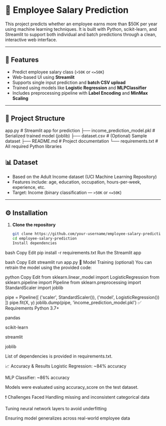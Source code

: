 # 💼 Employee Salary Prediction

This project predicts whether an employee earns more than $50K per year using machine learning techniques. It is built with Python, scikit-learn, and Streamlit to support both individual and batch predictions through a clean, interactive web interface.

---

## 🚀 Features

- Predict employee salary class (`>50K` or `<=50K`)
- Web-based UI using **Streamlit**
- Supports single input prediction and **batch CSV upload**
- Trained using models like **Logistic Regression** and **MLPClassifier**
- Includes preprocessing pipeline with **Label Encoding** and **MinMax Scaling**

---

## 📁 Project Structure

app.py # Streamlit app for prediction
├── income_prediction_model.pkl # Serialized trained model (joblib)
├── dataset.csv # (Optional) Sample dataset
├── README.md # Project documentation
└── requirements.txt # All required Python libraries
## 📊 Dataset

- Based on the Adult Income dataset (UCI Machine Learning Repository)
- Features include: age, education, occupation, hours-per-week, experience, etc.
- Target: Income (binary classification — `>50K` or `<=50K`)

---

## ⚙️ Installation

1. **Clone the repository**
   ```bash
   git clone https://github.com/your-username/employee-salary-prediction.git
   cd employee-salary-prediction
   Install dependencies

bash
Copy
Edit
pip install -r requirements.txt
Run the Streamlit app

bash
Copy
Edit
streamlit run app.py
🧠 Model Training (optional)
You can retrain the model using the provided code:

python
Copy
Edit
from sklearn.linear_model import LogisticRegression
from sklearn.pipeline import Pipeline
from sklearn.preprocessing import StandardScaler
import joblib

pipe = Pipeline([
    ('scaler', StandardScaler()),
    ('model', LogisticRegression())
])
pipe.fit(X, y)
joblib.dump(pipe, 'income_prediction_model.pkl')
✅ Requirements
Python 3.7+

pandas

scikit-learn

streamlit

joblib

List of dependencies is provided in requirements.txt.

📈 Accuracy & Results
Logistic Regression: ~84% accuracy

MLP Classifier: ~86% accuracy

Models were evaluated using accuracy_score on the test dataset.

❗ Challenges Faced
Handling missing and inconsistent categorical data

Tuning neural network layers to avoid underfitting

Ensuring model generalizes across real-world employee data
